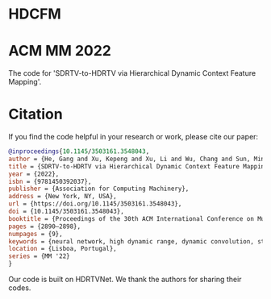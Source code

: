 # HDCFM
# ACM MM 2022
The code for 'SDRTV-to-HDRTV via Hierarchical Dynamic Context Feature Mapping'.


# Citation
If you find the code helpful in your research or work, please cite our paper:
```BibTeX
@inproceedings{10.1145/3503161.3548043,
author = {He, Gang and Xu, Kepeng and Xu, Li and Wu, Chang and Sun, Ming and Wen, Xing and Tai, Yu-Wing},
title = {SDRTV-to-HDRTV via Hierarchical Dynamic Context Feature Mapping},
year = {2022},
isbn = {9781450392037},
publisher = {Association for Computing Machinery},
address = {New York, NY, USA},
url = {https://doi.org/10.1145/3503161.3548043},
doi = {10.1145/3503161.3548043},
booktitle = {Proceedings of the 30th ACM International Conference on Multimedia},
pages = {2890–2898},
numpages = {9},
keywords = {neural network, high dynamic range, dynamic convolution, standard dynamic range},
location = {Lisboa, Portugal},
series = {MM '22}
}
```

Our code is built on HDRTVNet. We thank the authors for sharing their codes.

